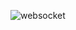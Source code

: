 ![websocket ](https://github.com/Mithun1508/Socket.io/assets/93249038/82246cde-fdba-44c0-8fed-0185ab627505)
